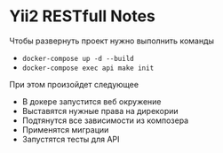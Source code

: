 # Yii2 RESTfull Notes #

Чтобы развернуть проект нужно выполнить команды

* `docker-compose up -d --build`
* `docker-compose exec api make init`

При этом произойдет следующее

* В докере запустится веб окружение
* Выставятся нужные права на дирекории
* Подтянутся все зависимости из композера
* Применятся миграции
* Запустятся тесты для API


